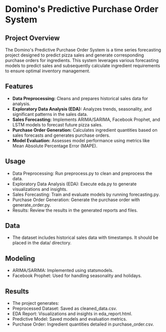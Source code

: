 # Domino's Predictive Purchase Order System

## Project Overview

The Domino's Predictive Purchase Order System is a time series forecasting project designed to predict pizza sales and generate corresponding purchase orders for ingredients. This system leverages various forecasting models to predict sales and subsequently calculate ingredient requirements to ensure optimal inventory management.

## Features

- **Data Preprocessing:** Cleans and prepares historical sales data for analysis.
- **Exploratory Data Analysis (EDA):** Analyzes trends, seasonality, and significant patterns in the sales data.
- **Sales Forecasting:** Implements ARIMA/SARIMA, Facebook Prophet, and LSTM models to forecast future pizza sales.
- **Purchase Order Generation:** Calculates ingredient quantities based on sales forecasts and generates purchase orders.
- **Model Evaluation:** Assesses model performance using metrics like Mean Absolute Percentage Error (MAPE).

## Usage

- Data Preprocessing: Run preprocess.py to clean and preprocess the data.
- Exploratory Data Analysis (EDA): Execute eda.py to generate visualizations and insights.
- Sales Forecasting: Train and evaluate models by running forecasting.py.
- Purchase Order Generation: Generate the purchase order with generate_order.py.
- Results: Review the results in the generated reports and files.

## Data
- The dataset includes historical sales data with timestamps. It should be placed in the data/ directory.

## Modeling
- ARIMA/SARIMA: Implemented using statsmodels.
- Facebook Prophet: Used for handling seasonality and holidays.
  

## Results
- The project generates:
- Preprocessed Dataset: Saved as cleaned_data.csv.
- EDA Report: Visualizations and insights in eda_report.html.
- Predictive Model: Saved models and evaluation metrics.
- Purchase Order: Ingredient quantities detailed in purchase_order.csv.
